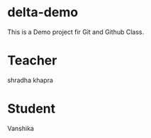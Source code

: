 # delta-demo
This is a Demo project fir Git and Github Class.
# Teacher
shradha khapra
# Student
Vanshika
